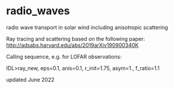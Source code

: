 # radio_waves
radio wave transport in solar wind including anisotropic scattering 

Ray tracing and scattering based on the following paper:
http://adsabs.harvard.edu/abs/2019arXiv190900340K

Calling sequence, e.g. for LOFAR observations:

IDL>ray_new, eps=0.1, anis=0.1, r_init=1.75, asym=1., f_ratio=1.1

updated June 2022


